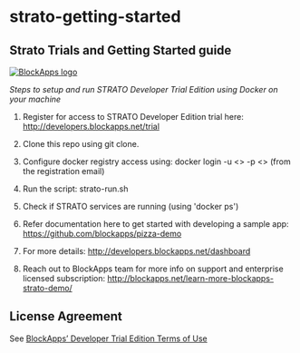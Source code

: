 # strato-getting-started

Strato Trials and Getting Started guide
-----------------
[![BlockApps logo](http://blockapps.net/img/logo_cropped.png)](http://blockapps.net)

*Steps to setup and run STRATO Developer Trial Edition using Docker on your machine*

1) Register for access to STRATO Developer Edition trial here: http://developers.blockapps.net/trial

2) Clone this repo using git clone.

3) Configure docker registry access using: docker login -u <> -p <> <registry> (from the registration email)

4) Run the script: strato-run.sh

5) Check if STRATO services are running (using 'docker ps')

6) Refer documentation here to get started with developing a sample app: https://github.com/blockapps/pizza-demo

7) For more details: http://developers.blockapps.net/dashboard

8) Reach out to BlockApps team for more info on support and enterprise licensed subscription: http://blockapps.net/learn-more-blockapps-strato-demo/

License Agreement
-----------------
See [BlockApps’ Developer Trial Edition Terms of Use](http://developers.blockapps.net/trial-license)